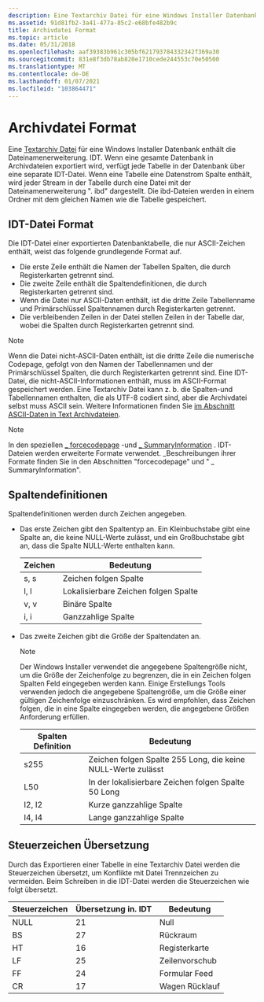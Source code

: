 ```yaml
---
description: Eine Textarchiv Datei für eine Windows Installer Datenbank enthält die Dateinamenerweiterung. IDT.
ms.assetid: 91d81fb2-3a41-477a-85c2-e68bfe482b9c
title: Archivdatei Format
ms.topic: article
ms.date: 05/31/2018
ms.openlocfilehash: aaf39383b961c305bf621793784332342f369a30
ms.sourcegitcommit: 831e8f3db78ab820e1710cede244553c70e50500
ms.translationtype: MT
ms.contentlocale: de-DE
ms.lasthandoff: 01/07/2021
ms.locfileid: "103864471"
---
```

# <a name="archive-file-format"></a>Archivdatei Format

Eine [Textarchiv Datei](text-archive-files.md) für eine Windows Installer Datenbank enthält die Dateinamenerweiterung. IDT. Wenn eine gesamte Datenbank in Archivdateien exportiert wird, verfügt jede Tabelle in der Datenbank über eine separate IDT-Datei. Wenn eine Tabelle eine Datenstrom Spalte enthält, wird jeder Stream in der Tabelle durch eine Datei mit der Dateinamenerweiterung ". ibd" dargestellt. Die ibd-Dateien werden in einem Ordner mit dem gleichen Namen wie die Tabelle gespeichert.

## <a name="idt-file-format"></a>IDT-Datei Format

Die IDT-Datei einer exportierten Datenbanktabelle, die nur ASCII-Zeichen enthält, weist das folgende grundlegende Format auf.

-   Die erste Zeile enthält die Namen der Tabellen Spalten, die durch Registerkarten getrennt sind.
-   Die zweite Zeile enthält die Spaltendefinitionen, die durch Registerkarten getrennt sind.
-   Wenn die Datei nur ASCII-Daten enthält, ist die dritte Zeile Tabellenname und Primärschlüssel Spaltennamen durch Registerkarten getrennt.
-   Die verbleibenden Zeilen in der Datei stellen Zeilen in der Tabelle dar, wobei die Spalten durch Registerkarten getrennt sind.

> [!Note]  
> Wenn die Datei nicht-ASCII-Daten enthält, ist die dritte Zeile die numerische Codepage, gefolgt von den Namen der Tabellennamen und der Primärschlüssel Spalten, die durch Registerkarten getrennt sind. Eine IDT-Datei, die nicht-ASCII-Informationen enthält, muss im ASCII-Format gespeichert werden. Eine Textarchiv Datei kann z. b. die Spalten-und Tabellennamen enthalten, die als UTF-8 codiert sind, aber die Archivdatei selbst muss ASCII sein. Weitere Informationen finden Sie [im Abschnitt ASCII-Daten in Text Archivdateien](ascii-data-in-text-archive-files.md).

 

> [!Note]  
> In den speziellen [ \_ forcecodepage](-forcecodepage.md) -und [ \_ SummaryInformation](-summaryinformation.md) . IDT-Dateien werden erweiterte Formate verwendet. \_Beschreibungen ihrer Formate finden Sie in den Abschnitten "forcecodepage" und " \_ SummaryInformation".

 

## <a name="column-definitions"></a>Spaltendefinitionen

Spaltendefinitionen werden durch Zeichen angegeben.

-   Das erste Zeichen gibt den Spaltentyp an. Ein Kleinbuchstabe gibt eine Spalte an, die keine NULL-Werte zulässt, und ein Großbuchstabe gibt an, dass die Spalte NULL-Werte enthalten kann.

    | Zeichen | Bedeutung                   |
    |-----------|---------------------------|
    | s, s      | Zeichen folgen Spalte             |
    | l, l      | Lokalisierbare Zeichen folgen Spalte |
    | v, v      | Binäre Spalte             |
    | i, i      | Ganzzahlige Spalte            |

    

     

-   Das zweite Zeichen gibt die Größe der Spaltendaten an.

    > [!Note]  
    > Der Windows Installer verwendet die angegebene Spaltengröße nicht, um die Größe der Zeichenfolge zu begrenzen, die in ein Zeichen folgen Spalten Feld eingegeben werden kann. Einige Erstellungs Tools verwenden jedoch die angegebene Spaltengröße, um die Größe einer gültigen Zeichenfolge einzuschränken. Es wird empfohlen, dass Zeichen folgen, die in eine Spalte eingegeben werden, die angegebene Größen Anforderung erfüllen.

     

    

    | Spalten Definition | Bedeutung                                    |
    |-------------------|--------------------------------------------|
    | s255              | Zeichen folgen Spalte 255 Long, die keine NULL-Werte zulässt        |
    | L50               | In der lokalisierbare Zeichen folgen Spalte 50 Long |
    | I2, I2            | Kurze ganzzahlige Spalte                       |
    | I4, I4            | Lange ganzzahlige Spalte                        |

    

     

## <a name="control-character-translation"></a>Steuerzeichen Übersetzung

Durch das Exportieren einer Tabelle in eine Textarchiv Datei werden die Steuerzeichen übersetzt, um Konflikte mit Datei Trennzeichen zu vermeiden. Beim Schreiben in die IDT-Datei werden die Steuerzeichen wie folgt übersetzt.



| Steuerzeichen | Übersetzung in. IDT | Bedeutung         |
|-------------------|---------------------|-----------------|
| NULL              | 21                  | Null            |
| BS                | 27                  | Rückraum      |
| HT                | 16                  | Registerkarte             |
| LF                | 25                  | Zeilenvorschub       |
| FF                | 24                  | Formular Feed       |
| CR                | 17                  | Wagen Rücklauf |



 

 

 



